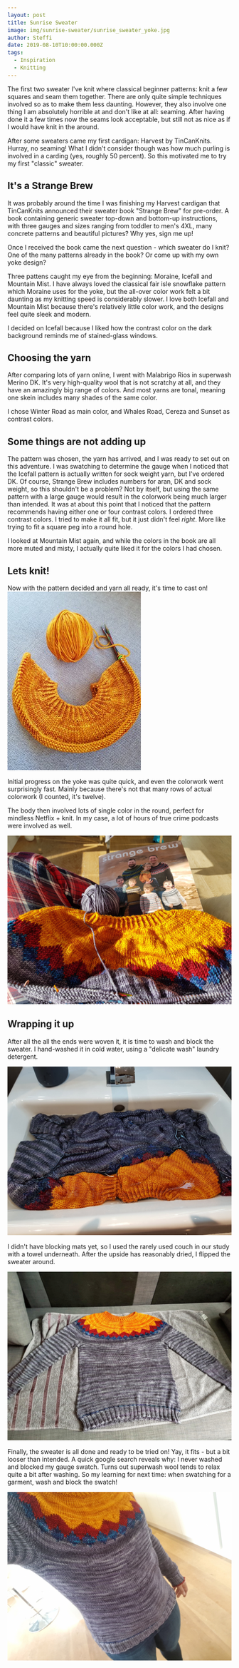 ```yaml
---
layout: post
title: Sunrise Sweater
image: img/sunrise-sweater/sunrise_sweater_yoke.jpg
author: Steffi
date: 2019-08-10T10:00:00.000Z
tags:
  - Inspiration
  - Knitting
---
```


The first two sweater I've knit where classical beginner patterns: knit a few squares and seam them together. There are only quite simple techniques involved so as to make them less daunting. However, they also involve one thing I am absolutely horrible at and don't like at all: seaming. After having done it a few times now the seams look acceptable, but still not as nice as if I would have knit in the around.

After some sweaters came my first cardigan: Harvest by TinCanKnits. Hurray, no seaming! What I didn't consider though was how much purling is involved in a carding (yes, roughly 50 percent). So this motivated me to try my first "classic" sweater.

## It's a Strange Brew

It was probably around the time I was finishing my Harvest cardigan that TinCanKnits announced their sweater book "Strange Brew" for pre-order. A book containing generic sweater top-down and bottom-up instructions, with three gauges and sizes ranging from toddler to men's 4XL, many concrete patterns and beautiful pictures? Why yes, sign me up!

Once I received the book came the next question - which sweater do I knit? One of the many patterns already in the book? Or come up with my own yoke design?

Three pattens caught my eye from the beginning: Moraine, Icefall and Mountain Mist. I have always loved the classical fair isle snowflake pattern which Moraine uses for the yoke, but the all-over color work felt a bit daunting as my knitting speed is considerably slower. I love both Icefall and Mountain Mist because there's relatively little color work, and the designs feel quite sleek and modern.

I decided on Icefall because I liked how the contrast color on the dark background reminds me of stained-glass windows.

## Choosing the yarn

After comparing lots of yarn online, I went with Malabrigo Rios in superwash Merino DK. It's very high-quality wool that is not scratchy at all, and they have an amazingly big range of colors. And most yarns are tonal, meaning one skein includes many shades of the same color.

I chose Winter Road as main color, and Whales Road, Cereza and Sunset as contrast colors.

## Some things are not adding up

The pattern was chosen, the yarn has arrived, and I was ready to set out on this adventure. I was swatching to determine the gauge when I noticed that the Icefall pattern is actually written for sock weight yarn, but I've ordered DK. Of course, Strange Brew includes numbers for aran, DK and sock weight, so this shouldn't be a problem? Not by itself, but using the same pattern with a large gauge would result in the colorwork being much larger than intended. It was at about this point that I noticed that the pattern recommends having either one or four contrast colors. I ordered three contrast colors. I tried to make it all fit, but it just didn't feel _right_. More like trying to fit a square peg into a round hole.

I looked at Mountain Mist again, and while the colors in the book are all more muted and misty, I actually quite liked it for the colors I had chosen.

## Lets knit!

Now with the pattern decided and yarn all ready, it's time to cast on!
![Sunrise Sweater yoke in progress](./img/sunrise-sweater/yoke_progress.jpg)

Initial progress on the yoke was quite quick, and even the colorwork went surprisingly fast. Mainly because there's not that many rows of actual colorwork (I counted, it's twelve).

The body then involved lots of single color in the round, perfect for mindless Netflix + knit. In my case, a lot of hours of true crime podcasts were involved as well.

![Sweater in progress with Strange Brew book](./img/sunrise-sweater/yoke_progress_with_book.jpg)

## Wrapping it up

After all the all the ends were woven it, it is time to wash and block the sweater. I hand-washed it in cold water, using a "delicate wash" laundry detergent.

![Washing the sweater](./img/sunrise-sweater/washing.jpg)

I didn't have blocking mats yet, so I used the rarely used couch in our study with a towel underneath. After the upside has reasonably dried, I flipped the sweater around.

![Blocking the sweater](./img/sunrise-sweater/blocking.jpg)

Finally, the sweater is all done and ready to be tried on! Yay, it fits - but a bit looser than intended. A quick google search reveals why: I never washed and blocked my gauge swatch. Turns out superwash wool tends to relax quite a bit after washing. So my learning for next time: when swatching for a garment, wash and block the swatch!

![Close up of the sweater while wearing it](./img/sunrise-sweater/close_all_body.jpg)

